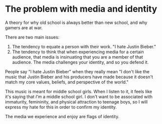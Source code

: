 # The problem with media and identity

A theory for why old school is always better than new school, and why gamers are at war.

There are two main issues:

1. The tendency to equate a person with their work. "I hate Justin Bieber."
2. The tendency to think that when experiencing media for a certain audience, that media is insinuating that you are a member of that audience. The media challenges your identity, and so you defend it.

People say "I hate Justin Bieber" when they really mean "I don't like the music that Justin Bieber and his producers have made because it doesn't match my core values, beliefs, and perspective of the world."

This music is meant for middle school girls. When I listen to it, it feels like it's saying that *I'm* a middle school girl. I don't want to be associated with immaturity, femininity, and physical attraction to teenage boys, so I will express my hate for this in order to confirm my identity.

The media we experience and enjoy are flags of identity. 